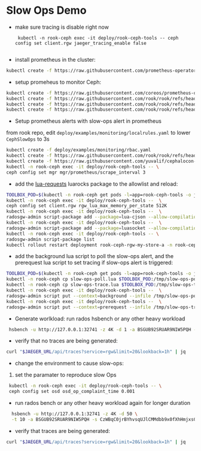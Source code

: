 
# Slow Ops Demo

* make sure tracing is disable right now
  ```
   kubectl -n rook-ceph exec -it deploy/rook-ceph-tools -- ceph config set client.rgw jaeger_tracing_enable false
   
  ```
* install prometheus in the cluster:

```bash
kubectl create -f https://raw.githubusercontent.com/prometheus-operator/prometheus-operator/refs/heads/main/bundle.yaml
```

* setup promeheus to monitor Ceph:

```bash
kubectl create -f https://raw.githubusercontent.com/coreos/prometheus-operator/v0.71.1/bundle.yaml
kubectl create -f https://raw.githubusercontent.com/rook/rook/refs/heads/master/deploy/examples/monitoring/service-monitor.yaml
kubectl create -f https://raw.githubusercontent.com/rook/rook/refs/heads/master/deploy/examples/monitoring/prometheus.yaml
kubectl create -f https://raw.githubusercontent.com/rook/rook/refs/heads/master/deploy/examples/monitoring/prometheus-service.yaml
```

* Setup prometheus alerts with slow-ops alert in prometheus

from rook repo, edit `deploy/examples/monitoring/localrules.yaml` to lower
`CephSlowOps` to 3s

```bash
kubectl create -f deploy/examples/monitoring/rbac.yaml
kubectl create -f https://raw.githubusercontent.com/rook/rook/refs/heads/master/deploy/examples/monitoring/prometheus-service.yaml
kubectl create -f https://raw.githubusercontent.com/yuvalif/cephalocon-24-demo/refs/heads/main/localrules.yaml
kubectl -n rook-ceph exec -it deploy/rook-ceph-tools -- \
ceph config set mgr mgr/prometheus/scrape_interval 3
```

* add the [lua-requests](https://github.com/JakobGreen/lua-requests) luarocks
  package to the allowlist and reload:

```bash
TOOLBOX_POD=$(kubectl -n rook-ceph get pods -l=app=rook-ceph-tools -o jsonpath='{.items[0].metadata.name}')
kubectl -n rook-ceph exec -it deploy/rook-ceph-tools --  \
ceph config set client.rgw rgw_lua_max_memory_per_state 512K
kubectl -n rook-ceph exec -it deploy/rook-ceph-tools --  \
radosgw-admin script-package add --package=lua-cjson --allow-compilation
kubectl -n rook-ceph exec -it deploy/rook-ceph-tools --  \
radosgw-admin script-package add --package=luasocket --allow-compilation
kubectl -n rook-ceph exec -it deploy/rook-ceph-tools -- \
radosgw-admin script-package list
kubectl rollout restart deployment rook-ceph-rgw-my-store-a -n rook-ceph
```

* add the background lua script to poll the slow-ops alert, and the prerequest
  lua script to set tracing if slow-ops alert is triggered:

```bash
TOOLBOX_POD=$(kubectl -n rook-ceph get pods -l=app=rook-ceph-tools -o jsonpath='{.items[0].metadata.name}')
kubectl -n rook-ceph cp slow-ops-poll.lua $TOOLBOX_POD:/tmp/slow-ops-poll.lua
kubectl -n rook-ceph cp slow-ops-trace.lua $TOOLBOX_POD:/tmp/slow-ops-trace.lua
kubectl -n rook-ceph exec -it deploy/rook-ceph-tools --  \
radosgw-admin script put --context=background --infile /tmp/slow-ops-poll.lua
kubectl -n rook-ceph exec -it deploy/rook-ceph-tools --  \
radosgw-admin script put --context=prerequest --infile /tmp/slow-ops-trace.lua
```

* Generate worlkload:
run rados hsbench or any other heavy workload

```bash
 hsbench -u http://127.0.0.1:32741 -z 4K -d 1 -a BSGUB92SRUAR9NIW5PQH -s CzWBqC0jrBYhvsqUJlCMMdbb9x0fXhHmjxsG9Nsb
```

* verify that no traces are being generated:

```bash
curl "$JAEGER_URL/api/traces?service=rgw&limit=20&lookback=1h" | jq
```

* change the environment to cause slow-ops:

1. set the paramater to reproduce slow Ops

```bash
 kubectl -n rook-ceph exec -it deploy/rook-ceph-tools -- \
 ceph config set osd osd_op_complaint_time 0.001
```

* run rados bench or any other heavy workload again for longer duration

```bash
  hsbench -u http://127.0.0.1:32741 -z 4K -d 50 \
  -t 10 -a BSGUB92SRUAR9NIW5PQH -s CzWBqC0jrBYhvsqUJlCMMdbb9x0fXhHmjxsG9Nsb
```

* verify that traces are being generated:

```bash
curl "$JAEGER_URL/api/traces?service=rgw&limit=20&lookback=1h" | jq
```

